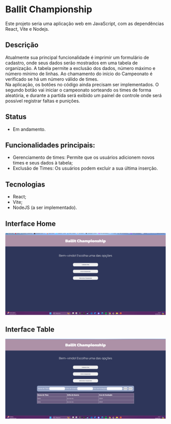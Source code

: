 
# Ballit Championship

Este projeto seria uma aplicação web em JavaScript, com as dependências React, Vite e Nodejs.

## Descrição

Atualmente sua principal funcionalidade é imprimir um formulário de cadastro, onde seus dados serão mostrados em uma tabela de organização. A tabela permite a exclusão dos dados, número máximo e número mínimo de linhas. Ao chamamento do início do Campeonato é verificado se há um número válido de times.<br/> 
Na aplicação, os botões no código ainda precisam ser implementados. O segundo botão vai iniciar o campeonato sorteando os times de forma aleatória, e durante a partida será exibido um painel de controle onde será possível registrar faltas e punições.

## Status
- Em andamento.

## Funcionalidades principais:

- Gerenciamento de times: Permite que os usuários adicionem novos times e seus dados à tabela;
- Exclusão de Times: Os usuários podem excluir a sua última inserção.

## Tecnologias 
- React;
- Vite;
- NodeJS (a ser implementado).

## Interface Home
![alt text](img/home.png)

## Interface Table
![alt text](img/table2.png)
